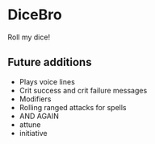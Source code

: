 # DiceBro

Roll my dice!

## Future additions

-   Plays voice lines
-   Crit success and crit failure messages
-   Modifiers
-   Rolling ranged attacks for spells
-   AND AGAIN
-   attune
-   initiative
